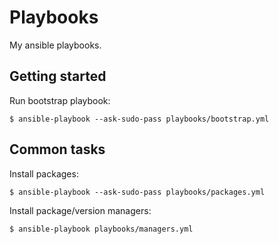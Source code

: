 # Playbooks

My ansible playbooks.

## Getting started

Run bootstrap playbook:

```
$ ansible-playbook --ask-sudo-pass playbooks/bootstrap.yml
```

## Common tasks

Install packages:

```
$ ansible-playbook --ask-sudo-pass playbooks/packages.yml
```

Install package/version managers:

```
$ ansible-playbook playbooks/managers.yml
```
